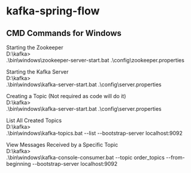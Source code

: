 # kafka-spring-flow
## CMD Commands for Windows

Starting the Zookeeper </br>
D:\kafka> </br>
.\bin\windows\zookeeper-server-start.bat .\config\zookeeper.properties

Starting the Kafka Server </br>
D:\kafka> </br>
.\bin\windows\kafka-server-start.bat .\config\server.properties

Creating a Topic (Not required as code will do it)</br>
D:\kafka> </br>
.\bin\windows\kafka-server-start.bat .\config\server.properties

List All Created Topics </br>
D:\kafka> </br>
.\bin\windows\kafka-topics.bat --list --bootstrap-server localhost:9092

View Messages Received by a Specific Topic </br>
D:\kafka> </br>
.\bin\windows\kafka-console-consumer.bat --topic order_topics --from-beginning --bootstrap-server localhost:9092